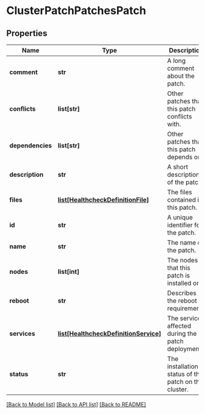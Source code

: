 # ClusterPatchPatchesPatch

## Properties
Name | Type | Description | Notes
------------ | ------------- | ------------- | -------------
**comment** | **str** | A long comment about the patch. | [optional] 
**conflicts** | **list[str]** | Other patches that this patch conflicts with. | [optional] 
**dependencies** | **list[str]** | Other patches that this patch depends on. | [optional] 
**description** | **str** | A short description of the patch. | [optional] 
**files** | [**list[HealthcheckDefinitionFile]**](HealthcheckDefinitionFile.md) | The files contained in this patch. | [optional] 
**id** | **str** | A unique identifier for the patch. | [optional] 
**name** | **str** | The name of the patch. | [optional] 
**nodes** | **list[int]** | The nodes that this patch is installed on. | [optional] 
**reboot** | **str** | Describes the reboot requirements | [optional] 
**services** | [**list[HealthcheckDefinitionService]**](HealthcheckDefinitionService.md) | The services affected during the patch deployment | [optional] 
**status** | **str** | The installation status of this patch on the cluster. | [optional] 

[[Back to Model list]](../README.md#documentation-for-models) [[Back to API list]](../README.md#documentation-for-api-endpoints) [[Back to README]](../README.md)


